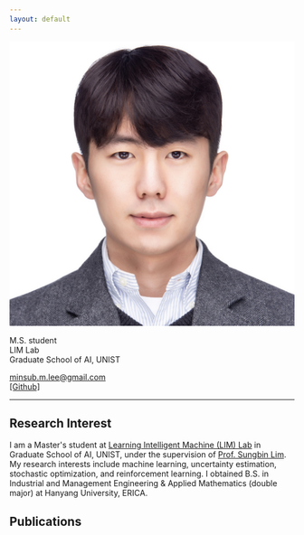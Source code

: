 ```yaml
---
layout: default
---
```


<!-- ## About Me -->

<img class="profile-picture" src="minsub.jpg">

M.S. student<br/>
LIM Lab<br/>
Graduate School of AI, UNIST

<minsub.m.lee@gmail.com><br/>
[[Github]](https://github.com/msublee)

---

## Research Interest

I am a Master's student at [Learning Intelligent Machine (LIM) Lab](https://sites.google.com/view/sungbin/) in Graduate School of AI, UNIST, under the supervision of [Prof. Sungbin Lim](https://sites.google.com/view/sungbin/). My research interests include machine learning, uncertainty estimation, stochastic optimization, and reinforcement learning. I obtained B.S. in Industrial and Management Engineering & Applied Mathematics (double major) at Hanyang University, ERICA.

## Publications
<!-- 
1. F.Bar, J.Doe: Effects of having a placeholder of a name
2. S.Holmes, J.Watson: Consequences of living with a sociopath in London

## Typography

This is a [link](http://google.com). Something *italics* and something **bold**.

Here is a table

Year | Award | Category
-----|-------|--------
2014 | Emmy  | Won Outstanding Lead Actor in a miniseries or a movie
2015 | BAFTA | Nominated for Best Leading Actor for Sherlock
2014 | Satellite | Won Best Actor miniseries or television film

Here is a horizontal rule

---

Here is a blockquote

> To a great mind, nothing is little

## References

* Foo Bar: Head of Department, Placeholder Names, Lorem
* John Doe: Associate Professor, Department of Computer Science, Ipsum
 -->
